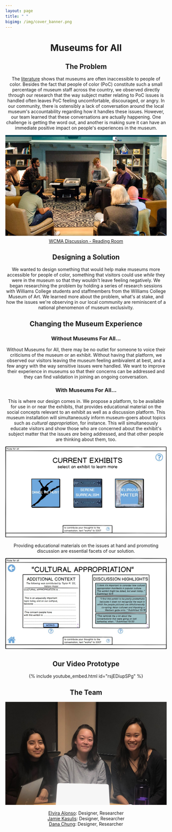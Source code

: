 ```yaml
---
layout: page 
title: " "
bigimg: /img/cover_banner.png
---
```


<center>
	<H1> Museums for All </H1>
</center> 


<center>
	<H2> The Problem </H2>
	<p> The <a href="https://news.artnet.com/art-world/mellon-foundation-museum-diversity-study-322299">literature</a> shows that museums are often inaccessible to people of color. Besides the fact that people of color (PoC) constitute such a small percentage of museum staff across the country, we observed directly through our research that the way subject matter relating to PoC issues is handled often leaves PoC feeling uncomfortable, discouraged, or angry. In our community, there is ostensibly a lack of conversation around the local museum's accountability regarding how it handles these issues. However, our team learned that these conversations are actually happening. One challenge is getting the word out, and another is making sure it can have an immediate positive impact on people's experiences in the museum.</p> 
</center>

<p align="center">
  <img src="/img/museum.png">
	<br> <a href="https://wcma.williams.edu/reading-room/">WCMA Discussion - Reading Room</a>
</p>

<center>
	<H2> Designing a Solution </H2>
	<p> We wanted to design something that would help make museums more accessible for people of color, something that visitors could use <i>while</i> they were in the museum so that they wouldn't leave feeling negatively. We began researching the problem by holding a series of research sessions with Williams College students and staffmembers from the Williams College Museum of Art. We learned more about the problem, what's at stake, and how the issues we're observing in our local community are reminiscent of a national phenomenon of museum exclusivity. </p> 
</center>
	
<center> 
	<H2> Changing the Museum Experience </H2>
	<H3> Without Museums For All...  </H3>
	<p> Without Museums for All, there may be no outlet for someone to voice their criticisms of the museum or an exhibit. Without having that platform, we observed our visitors leaving the museum feeling ambivalent at best, and a few angry with the way sensitive issues were handled. We want to improve their experience in museums so that their concerns can be addressed and they can find validation in joining an ongoing conversation.</p> 	
</center> 

<center> 
	<H3> With Museums For All...  </H3> 
	<p> This is where our design comes in. We propose a platform, to be available for use in or near the exhibits, that provides educational material on the social concepts relevant to an exhibit as well as a discussion platform. This museum installation will simultaneously inform museum-goers about topics such as <i>cultural appropriation</i>, for instance. This will simultaneously educate visitors and show those who are concerned about the exhibit's subject matter that the issues <i>are</i> being addressed, and that other people are thinking about them, too. </p> 	
</center>


![Home Screen](/img/mockup_final/home.JPG)

<center> 
	<p> Providing educational materials on the issues at hand and promoting discussion are essential facets of our solution. </p> 
	</center> 


![Context and Discussion](/img/mockup_final/context_and_discussion.JPG)


<center>
	<H2> Our Video Prototype  </H2>
</center> 


<p align="center">
{% include youtube_embed.html id="rsjEDiupSPg" %}
</p>


<center>
	<H2> The Team </H2>
</center> 


![Team](/img/teamx.jpeg)

<center> 
	<p>  
		<a href="https://elvira-alonso.github.io/">Elvira Alonso</a>: Designer, Researcher 
		<br> <a href="https://jamiekasulis.github.io/">Jamie Kasulis</a>: Designer, Researcher 
		<br> <a href="https://danachung3.github.io/">Dana Chung</a>: Designer, Researcher
	</p> 
</center> 

 
